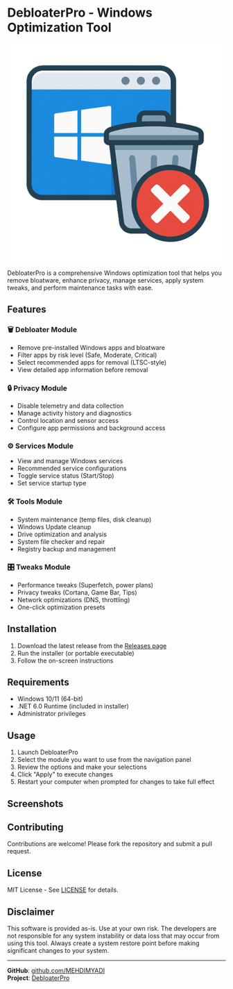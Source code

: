 ﻿# DebloaterPro - Windows Optimization Tool

![DebloaterPro Logo](Assets/DebloaterPro.png)

DebloaterPro is a comprehensive Windows optimization tool that helps you remove bloatware, enhance privacy, manage services, apply system tweaks, and perform maintenance tasks with ease.

## Features

### 🗑️ Debloater Module
- Remove pre-installed Windows apps and bloatware
- Filter apps by risk level (Safe, Moderate, Critical)
- Select recommended apps for removal (LTSC-style)
- View detailed app information before removal

### 🔒 Privacy Module
- Disable telemetry and data collection
- Manage activity history and diagnostics
- Control location and sensor access
- Configure app permissions and background access

### ⚙️ Services Module
- View and manage Windows services
- Recommended service configurations
- Toggle service status (Start/Stop)
- Set service startup type

### 🛠️ Tools Module
- System maintenance (temp files, disk cleanup)
- Windows Update cleanup
- Drive optimization and analysis
- System file checker and repair
- Registry backup and management

### 🎛️ Tweaks Module
- Performance tweaks (Superfetch, power plans)
- Privacy tweaks (Cortana, Game Bar, Tips)
- Network optimizations (DNS, throttling)
- One-click optimization presets

## Installation

1. Download the latest release from the [Releases page](https://github.com/MEHDIMYADI/DebloaterPro/releases)
2. Run the installer (or portable executable)
3. Follow the on-screen instructions

## Requirements

- Windows 10/11 (64-bit)
- .NET 6.0 Runtime (included in installer)
- Administrator privileges

## Usage

1. Launch DebloaterPro
2. Select the module you want to use from the navigation panel
3. Review the options and make your selections
4. Click "Apply" to execute changes
5. Restart your computer when prompted for changes to take full effect

## Screenshots


## Contributing

Contributions are welcome! Please fork the repository and submit a pull request.

## License

MIT License - See [LICENSE](LICENSE) for details.

## Disclaimer

This software is provided as-is. Use at your own risk. The developers are not responsible for any system instability or data loss that may occur from using this tool. Always create a system restore point before making significant changes to your system.

---

**GitHub**: [github.com/MEHDIMYADI](https://github.com/MEHDIMYADI)  
**Project**: [DebloaterPro](https://github.com/MEHDIMYADI/DebloaterPro)